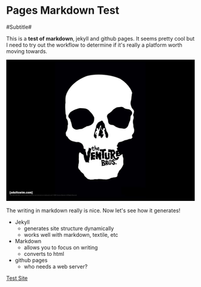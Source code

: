 # Pages Markdown Test
#Subtitle#


This is a **test of markdown**, jekyll and github pages.  It seems pretty cool but I need to try out the workflow to determine if it's really a platform worth moving towards.


![vb-wallpaper-03.jpg](/_posts/vb-wallpaper-03.jpg)

The writing in markdown really is nice.  Now let's see how it generates!

* Jekyll
	* generates site structure dynamically
	* works well with markdown, textile, etc
* Markdown
	* allows you to focus on writing
	* converts to html
* github pages
	* who needs a web server?

[Test Site](http://jarroddungan.github.io/pagestest/ "Test Site")
